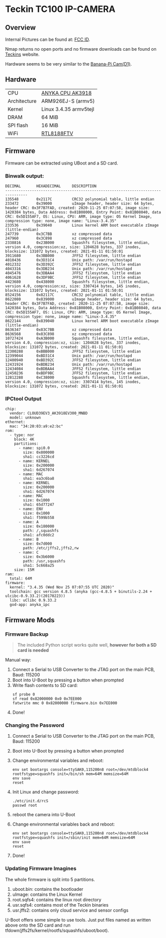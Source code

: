 # Teckin TC100 IP-CAMERA

## Overview

Internal Pictures can be found at: [FCC ID](https://fccid.io/2AQNX-TC100).

Nmap returns no open ports and no firmware downloads can be found on [Teckins](https://www.teckinhome.com/) website.

Hardware seems to be very similar to the [Banana-Pi Cam(D1)](https://github.com/Lamobo/Lamobo-D1).

## Hardware

|||
|----|------|
|CPU |[ANYKA CPU AK3918](http://www.anyka.com/en/productInfo.aspx?id=113)|
|Architecture| ARM926EJ-S (armv5)|
|Kernel|Linux 3.4.35 armv5tejl|
|DRAM| 64 MiB|
|SPI flash| 16 MiB|
|WiFi|[RTL8188FTV](https://www.realtek.com/en/products/communications-network-ics/item/rtl8188ftv)

## Firmware

Firmware can be extracted using UBoot and a SD card.

### Binwalk output:

```
DECIMAL       HEXADECIMAL     DESCRIPTION
--------------------------------------------------------------------------------
135548        0x2117C         CRC32 polynomial table, little endian
233472        0x39000         uImage header, header size: 64 bytes, header CRC: 0x3F7B7FAD, created: 2020-11-25 07:07:58, image size: 1420384 bytes, Data Address: 0x81B08000, Entry Point: 0x81B08040, data CRC: 0x5D155AF7, OS: Linux, CPU: ARM, image type: OS Kernel Image, compression type: none, image name: "Linux-3.4.35"
233536        0x39040         Linux kernel ARM boot executable zImage (little-endian)
247739        0x3C7BB         xz compressed data
247960        0x3C898         xz compressed data
2338816       0x23B000        Squashfs filesystem, little endian, version 4.0, compression:xz, size: 1204628 bytes, 337 inodes, blocksize: 131072 bytes, created: 2021-01-11 01:50:01
3911680       0x3BB000        JFFS2 filesystem, little endian
4010436       0x3D31C4        Unix path: /var/run/hostapd
4012332       0x3D392C        JFFS2 filesystem, little endian
4043316       0x3DB234        Unix path: /var/run/hostapd
4045476       0x3DBAA4        JFFS2 filesystem, little endian
4061628       0x3DF9BC        JFFS2 filesystem, little endian
4423680       0x438000        Squashfs filesystem, little endian, version 4.0, compression:xz, size: 3307414 bytes, 145 inodes, blocksize: 131072 bytes, created: 2021-01-11 01:50:01
8524156       0x82117C        CRC32 polynomial table, little endian
8622080       0x839000        uImage header, header size: 64 bytes, header CRC: 0x3F7B7FAD, created: 2020-11-25 07:07:58, image size: 1420384 bytes, Data Address: 0x81B08000, Entry Point: 0x81B08040, data CRC: 0x5D155AF7, OS: Linux, CPU: ARM, image type: OS Kernel Image, compression type: none, image name: "Linux-3.4.35"
8622144       0x839040        Linux kernel ARM boot executable zImage (little-endian)
8636347       0x83C7BB        xz compressed data
8636568       0x83C898        xz compressed data
10727424      0xA3B000        Squashfs filesystem, little endian, version 4.0, compression:xz, size: 1204628 bytes, 337 inodes, blocksize: 131072 bytes, created: 2021-01-11 01:50:01
12300288      0xBBB000        JFFS2 filesystem, little endian
12399044      0xBD31C4        Unix path: /var/run/hostapd
12400940      0xBD392C        JFFS2 filesystem, little endian
12431924      0xBDB234        Unix path: /var/run/hostapd
12434084      0xBDBAA4        JFFS2 filesystem, little endian
12450236      0xBDF9BC        JFFS2 filesystem, little endian
12812288      0xC38000        Squashfs filesystem, little endian, version 4.0, compression:xz, size: 3307414 bytes, 145 inodes, blocksize: 131072 bytes, created: 2021-01-11 01:50:01
```

### IPCtool Output

```
chip:
  vendor: CLOUD39EV3_AK3918EV300_MNBD
  model: unknown
ethernet:
  mac: "34:20:03:a9:e2:bc"
rom:
  - type: nor
    block: 4K
    partitions:
      - name: spi0.0
        size: 0x800000
        sha1: cc3226cd
      - name: KERNEL
        size: 0x200000
        sha1: 6d267074
      - name: MAC
        sha1: ea3c6ba8
      - name: KERNEL
        size: 0x200000
        sha1: 6d267074
      - name: MAC
        size: 0x1000
        sha1: 65d77247
      - name: ENV
        size: 0x1000
        sha1: f599b558
      - name: A
        size: 0x180000
        path: /,squashfs
        sha1: afc0ddc2
      - name: B
        size: 0x7d000
        path: /etc/jffs2,jffs2,rw
      - name: C
        size: 0x3b6000
        path: /usr,squashfs
        sha1: 5c668a25
    size: 15M
ram:
  total: 64M
firmware:
  kernel: "3.4.35 (Wed Nov 25 07:07:55 UTC 2020)"
  toolchain: gcc version 4.8.5 (anyka (gcc-4.8.5 + binutils-2.24 + ulcibc-0.9.33.2)(20170223))
  libc: uClibc 0.9.33.2
  god-app: anyka_ipc
```

## Firmware Mods


### Firmware Backup

> The included Python script works quite well, __however for both a SD card is needed__

Manual way:

1. Connect a Serial to USB Converter to the JTAG port on the main PCB, Baud: 115200
2. Boot into U-Boot by pressing a button when prompted
3. Write flash contents to SD card:
    ```
    sf probe 0
    sf read 0x82000000 0x0 0x7EE000
    fatwrite mmc 0 0x82000000 firmware.bin 0x7EE000
    ```
4. Done! 
### Changing the Password

1. Connect a Serial to USB Converter to the JTAG port on the main PCB, Baud: 115200
2. Boot into U-Boot by pressing a button when prompted
3. Change environmental variables and reboot:

    ```
    env set bootargs console=ttySAK0,115200n8 root=/dev/mtdblock4 rootfstype=squashfs init=/bin/sh mem=64M memsize=64M
    env save
    reset
    ```

4. Init Linux and change password:

    ```
    ./etc/init.d/rcS
    passwd root
    ```
 
5. reboot the camera into U-Boot
6. Change environmental variables back and reboot:

    ```
    env set bootargs console=ttySAK0,115200n8 root=/dev/mtdblock4 rootfstype=squashfs init=/sbin/init mem=64M memsize=64M
    env save
    reset
    ```
7. Done!

### Updating Firmware Imagines

The whole firmware is split into 5 partitions. 

1. uboot.bin: contains the bootloader
2. uImage: contains the Linux Kernel
3. root.sqfs4: contains the linux root directory
4. usr.sqfs4: contains most of the Teckin binaries
5. usr.jffs2: contains only cloud service and sensor configs

U-Boot offers some simple to use tools. Just put files named as written above onto the SD card and run tfdown(jffs2fs/kernel/rootfs/squashfs/uboot/boot).

